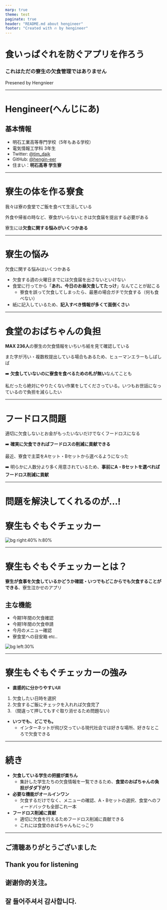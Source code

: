 ```yaml
---
marp: true
theme: test
paginate: true
header: "README.md about hengineer"
footer: "Created with 🔥 by hengineer"
---
```

<!-- 
class: title
 -->

# 食いっぱぐれを防ぐアプリを作ろう

### これはただの寮生の欠食管理ではありません

Presened by Hengnieer

---
<!-- 
class: slides
 -->

# Hengineer(へんじにあ)

## 基本情報

- 明石工業高等専門学校（5年もある学校）
- 電気情報工学科 3年生
- Twitter: [@tim_daik](https://twitter.com/tim_daik)
- GitHub: [@hengin-eer](https://github.com/hengin-eer)
- 住まい：**明石高専 学生寮**

---
# 寮生の体を作る寮食

我々は寮の食堂でご飯を食べて生活している

外食や帰省の時など、寮食がいらないときは欠食届を提出する必要がある

寮生には**欠食に関する悩みがいくつかある**

---
# 寮生の悩み

欠食に関する悩みはいくつかある

- 欠食する週の火曜日までには欠食届を出さないといけない
- 食堂に行ってから「**あれ、今日のお昼欠食してたっけ**」なんてことが起こる
  - 寮食を誤って欠食してしまったら、最悪の場合ガチで欠食する（何も食べない）
- 紙に記入しているため、**記入すべき情報が多くて面倒くさい**

---
# 食堂のおばちゃんの負担

**MAX 236人**の寮生の欠食情報をいちいち紙を見て確認している

また字が汚い・複数枚提出している場合もあるため、ヒューマンエラーもしばしば

➡️ **欠食していないのに寮食を食べるための札が無い**なんてことも

私だったら絶対にやりたくない作業をしてくださっている。いつもお世話になっているので負担を減らしたい

---
# フードロス問題

適切に欠食しないとお金がもったいないだけでなくフードロスになる

➡️ **確実に欠食できればフードロスの削減に貢献できる**

最近、寮食で主菜をAセット・Bセットから選べるようになった

➡️ 明らかに人数分より多く用意されているため、**事前にA・Bセットを選べればフードロス削減に貢献**

---

# 問題を解決してくれるのが...!

# 寮生もぐもぐチェッカー

![bg right:40% h:80%](images/Screenshot_1682747199.png)

---
# 寮生もぐもぐチェッカーとは？

**寮生が食事を欠食しているかどうか確認・いつでもどこからでも欠食することができる**、寮生泣かせのアプリ

## 主な機能

- 今期1年間の欠食確認
- 今期1年間の欠食申請
- 今月のメニュー確認
- 寮食堂への目安箱 etc..

![bg left:30%](images/20230429151426.gif)

---
# 寮生もぐもぐチェッカーの強み

- **直感的に分かりやすいUI**
1. 欠食したい日時を選択
2. 欠食するご飯にチェックを入れれば欠食完了
3. （間違って押してもすぐ取り消せるため問題ない）
- **いつでも、どこでも。**
  - インターネットが飛び交っている現代社会では好きな場所、好きなところで欠食できる

---
# 続き

- **欠食している学生の把握が楽ちん**
  - 集計した学生たちの欠食情報を一覧できるため、**食堂のおばちゃんの負担がダダ下がり**
- **必要な機能がオールインワン**
  - 欠食するだけでなく、メニューの確認、A・Bセットの選択、食堂へのフィードバックも全部これ一本
- **フードロス削減に貢献**
  - 適切に欠食を行えるためフードロス削減に貢献できる
  - これには食堂のおばちゃんもにっこり

---
<!-- class: title -->
## ご清聴ありがとうございました
## Thank you for listening
## 谢谢你的关注。
## 잘 들어주셔서 감사합니다.